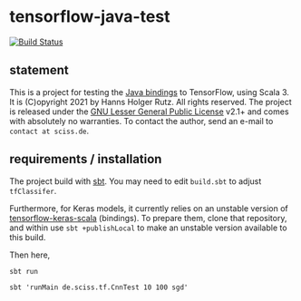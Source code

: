 # tensorflow-java-test

[![Build Status](https://github.com/Sciss/tensorflow-java-test/workflows/Scala%20CI/badge.svg?branch=main)](https://github.com/Sciss/tensorflow-java-test/actions?query=workflow%3A%22Scala+CI%22)

## statement

This is a project for testing the [Java bindings](https://github.com/tensorflow/java) to TensorFlow, using Scala 3.
It is (C)opyright 2021 by Hanns Holger Rutz. All rights reserved. The project is released under 
the [GNU Lesser General Public License](https://raw.github.com/Sciss/tensorflow-java-test/main/LICENSE) v2.1+ and
comes with absolutely no warranties. To contact the author, send an e-mail to `contact at sciss.de`.

## requirements / installation

The project build with [sbt](https://www.scala-sbt.org/). You may need to edit `build.sbt` to adjust `tfClassifer`.

Furthermore, for Keras models, it currently relies on an unstable version
of [tensorflow-keras-scala](https://github.com/Sciss/tensorflow-keras-scala) (bindings). To prepare them, clone
that repository, and within use `sbt +publishLocal` to make an unstable version available to this build.

Then here,

`sbt run`

`sbt 'runMain de.sciss.tf.CnnTest 10 100 sgd'`
